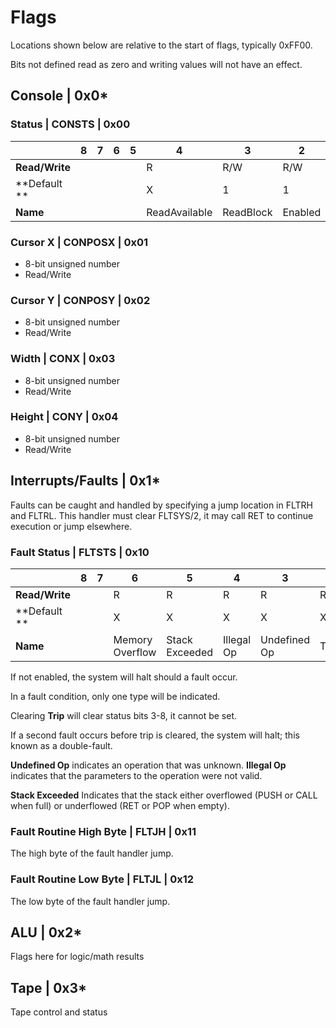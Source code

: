 # Flags

Locations shown below are relative to the start of flags, typically 0xFF00.

Bits not defined read as zero and writing values will not have an effect.

## Console | 0x0*

### Status | CONSTS | 0x00

|                 | 8   | 7   | 6   | 5   | 4   | 3   | 2   | 1   |
| --------------- | --- | --- | --- | --- | --- | --- | --- | --- |
| **Read/Write**  |     |     |     |     | R   | R/W | R/W | R   |
| **Default **    |     |     |     |     | X   | 1   | 1   | X   |
| **Name**        |     |     |     |     | ReadAvailable | ReadBlock | Enabled | Available |

### Cursor X | CONPOSX | 0x01

* 8-bit unsigned number
* Read/Write

### Cursor Y | CONPOSY | 0x02

* 8-bit unsigned number
* Read/Write

### Width | CONX | 0x03

* 8-bit unsigned number
* Read/Write

### Height | CONY | 0x04

* 8-bit unsigned number
* Read/Write

## Interrupts/Faults | 0x1*

Faults can be caught and handled by specifying a jump location in FLTRH and FLTRL. This handler must clear FLTSYS/2, it may call RET to continue execution or jump elsewhere.

### Fault Status | FLTSTS | 0x10

|                 | 8   | 7   | 6               | 5               | 4          | 3            | 2    | 1   |
| --------------- | --- | --- | --------------- | --------------- | ---------- | ------------ | ---- | --- |
| **Read/Write**  |     |     | R               | R               | R          | R            | R/W  | R/W |
| **Default **    |     |     | X               | X               | X          | X            | X    | 0   |
| **Name**        |     |     | Memory Overflow | Stack  Exceeded | Illegal Op | Undefined Op | Trip | Enabled |

If not enabled, the system will halt should a fault occur. 

In a fault condition, only one type will be indicated.

Clearing **Trip** will clear status bits 3-8, it cannot be set.

If a second fault occurs before trip is cleared, the system will halt; this known as a double-fault.

**Undefined Op** indicates an operation that was unknown. **Illegal Op** indicates that the parameters to the operation were not valid.

**Stack Exceeded** Indicates that the stack either overflowed (PUSH or CALL when full) or underflowed (RET or POP when empty).

### Fault Routine High Byte | FLTJH | 0x11

The high byte of the fault handler jump.

### Fault Routine Low Byte | FLTJL | 0x12

The low byte of the fault handler jump.


## ALU | 0x2*

Flags here for logic/math results

## Tape | 0x3*

Tape control and status



<!-- 
### Name | ALIAS | 0x00

|                 | 8   | 7   | 6   | 5   | 4   | 3   | 2   | 1   |
| --------------- | --- | --- | --- | --- | --- | --- | --- | --- |
| **Read/Write**  |     |     |     |     |     |     |     |     |
| **Default **    |     |     |     |     |     |     |     |     |
| **Name**        |     |     |     |     |     |     |     |     |
-->